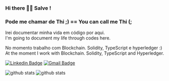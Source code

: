 ### Hi there 👋🏿 Salve ! 
### Pode me chamar de Thi ;) == You can call me Thi (;

Irei documentar minha vida em código por aqui. 
<br>I'm going to document my life through codes here.

  No momento trabalho com Blockchain. Solidity, TypeScript e hyperledger :)
<br>At the moment I work with Blockchain. Solidity, TypeScript and Hyperledger.


[![Linkedin Badge](https://img.shields.io/badge/linkedin-%230077B5.svg?&style=for-the-badge&logo=linkedin&logoColor=white&link=https://https://www.linkedin.com/in/thiago-souza-65a763202//)](https://www.linkedin.com/in/thiago-souza-65a763202/)
[![Gmail Badge](https://img.shields.io/badge/gmail-D14836?&style=for-the-badge&logo=gmail&logoColor=white&link=mailto:thiago.m.souza1@gmail.com)](mailto:thiago.m.souza1@gmail.com)



![github stats](https://github-readme-stats.vercel.app/api?username=ThimSouza&show_icons=true)
![github stats](https://github-readme-stats.vercel.app/api/top-langs/?username=ThimSouza&layout=compact)

